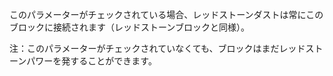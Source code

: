 このパラメーターがチェックされている場合、レッドストーンダストは常にこのブロックに接続されます（レッドストーンブロックと同様）。

注：このパラメーターがチェックされていなくても、ブロックはまだレッドストーンパワーを発することができます。